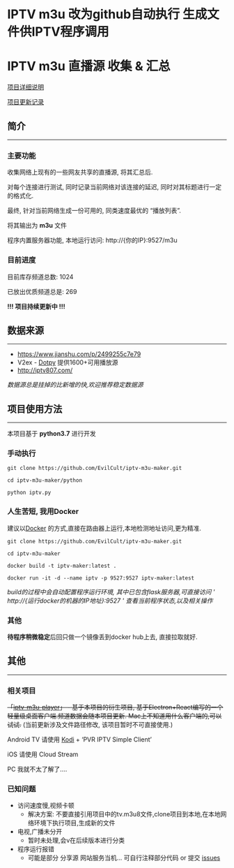 # IPTV m3u 改为github自动执行 生成文件供IPTV程序调用

# IPTV m3u 直播源 收集 & 汇总

 [项目详细说明](https://evilcult.dev/07/19/2019/IPTV-Projects/)

 [项目更新记录](https://evilcult.dev/tags/iptv-m3u-maker/)

## 简介
---
### 主要功能
收集网络上现有的一些网友共享的直播源, 将其汇总后.

对每个连接进行测试, 同时记录当前网络对该连接的延迟, 同时对其标题进行一定的格式化.

最终, 针对当前网络生成一份可用的, 同类速度最优的 “播放列表”.

将其输出为 **m3u** 文件

程序内置服务器功能, 本地运行访问: http://{你的IP}:9527/m3u

### 目前进度

目前库存频道总数: 1024

已放出优质频道总是: 269

**!!! 项目持续更新中 !!!**


## 数据来源
---
- https://www.jianshu.com/p/2499255c7e79
- V2ex - [Dotpy](https://www.v2ex.com/member/Dotpy) 提供1600+可用播放源
- http://iptv807.com/

*数据源总是挂掉的比新增的快,欢迎推荐稳定数据源*


## 项目使用方法
---
本项目基于 **python3.7** 进行开发

### 手动执行
```
git clone https://github.com/EvilCult/iptv-m3u-maker.git

cd iptv-m3u-maker/python

python iptv.py
```
### 人生苦短, 我用Docker 

建议以[Docker](https://www.docker.com/) 的方式,直接在路由器上运行,本地检测地址访问,更为精准.

```
git clone https://github.com/EvilCult/iptv-m3u-maker.git

cd iptv-m3u-maker

docker build -t iptv-maker:latest .

docker run -it -d --name iptv -p 9527:9527 iptv-maker:latest
```
*build的过程中会自动配置程序运行环境, 其中已包含flask服务器,可直接访问 ' http://{运行docker的机器的IP地址}:9527 ' 查看当前程序状态,以及相关操作*

### 其他

**待程序稍微稳定**后回只做一个镜像丢到docker hub上去, 直接拉取就好.

## 其他
---
### 相关项目
~~「[iptv-m3u-player](https://github.com/EvilCult/iptv-m3u-player)」 - 基于本项目的衍生项目, 基于Electron+React编写的一个轻量级桌面客户端.频道数据会随本项目更新. Mac上不知道用什么客户端的,可以试试.~~ (当前更新涉及文件路径修改, 该项目暂时不可直接使用.)

Android TV 请使用 [Kodi](https://kodi.tv/ ) + ‘PVR IPTV Simple Client’

iOS 请使用 Cloud Stream

PC 我就不太了解了....

### 已知问题
- 访问速度慢,视频卡顿
  - 解决方案: 不要直接引用项目中的tv.m3u8文件,clone项目到本地,在本地网络环境下执行项目,生成新的文件
- 电视,广播未分开
  - 暂时未处理,会v在后续版本进行分类
- 程序运行报错 
  - 可能是部分 分享源 网站服务当机... 可自行注释部分代码 or 提交 [issues](https://github.com/EvilCult/iptv-m3u-maker/issues)
